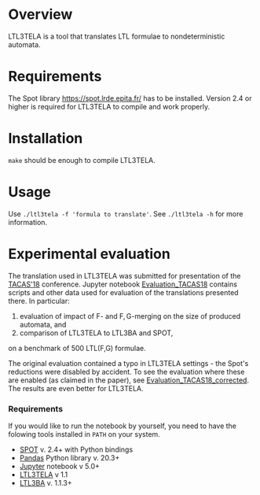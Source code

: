 Overview
========

LTL3TELA is a tool that translates LTL formulae to nondeterministic automata.

Requirements
============

The Spot library <https://spot.lrde.epita.fr/> has to be installed. Version
2.4 or higher is required for LTL3TELA to compile and work properly.

Installation
============
`make` should be enough to compile LTL3TELA.

Usage
=====
Use `./ltl3tela -f 'formula to translate'`.
See `./ltl3tela -h` for more information.

Experimental evaluation
=======================

The translation used in LTL3TELA was submitted for presentation of the
[TACAS'18](http://www.etaps.org/index.php/2018/tacas) conference. 
Jupyter notebook [Evaluation_TACAS18](Experiments/Evaluation_TACAS18.ipynb)
contains scripts and other data used for evaluation of the translations
presented there. In particular:
1. evaluation of impact of $\mathsf{F}$- and $\mathsf{F,G}$-merging on the size
  of produced automata, and
2. comparison of LTL3TELA to LTL3BA and SPOT,

on a benchmark of 500 LTL($\mathsf{F}$,$\mathsf{G}$) formulae.

The original evaluation contained a typo in LTL3TELA settings - the Spot's 
reductions were disabled by accident. To see the evaluation where these are
enabled (as claimed in the paper), see 
[Evaluation_TACAS18_corrected](Experiments/Evaluation_TACAS18_corrected.ipynb). The
results are even better for LTL3TELA.

### Requirements

If you would like to run the notebook by yourself, you need to have the 
folowing tools installed in `PATH` on your system.

* [SPOT](https://spot.lrde.epita.fr/) v. 2.4+ with Python bindings
* [Pandas](http://pandas.pydata.org/) Python library v. 20.3+
* [Jupyter](http://jupyter.org/) notebook v 5.0+
* [LTL3TELA](https://github.com/jurajmajor/ltl3tela) v 1.1
* [LTL3BA](https://sourceforge.net/projects/ltl3ba/) v. 1.1.3+